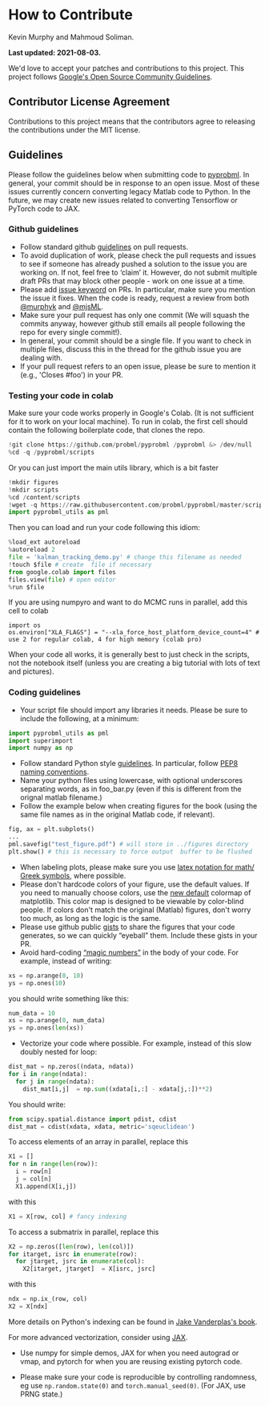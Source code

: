 # How to Contribute
Kevin Murphy and Mahmoud Soliman. 

**Last updated: 2021-08-03.**


We'd love to accept your patches and contributions to this project.
This project follows [Google's Open Source Community
Guidelines](https://opensource.google.com/conduct/).

## Contributor License Agreement

Contributions to this project means that the contributors agree to releasing the contributions under the MIT license.

## Guidelines

Please follow the guidelines below when submitting code to [pyprobml](https://github.com/probml/pyprobml). In general, your commit should be in response to an open issue. Most of these issues currently concern converting legacy Matlab code to Python. In the future, we may create new issues related to converting Tensorflow or PyTorch code to JAX. 

### Github guidelines

- Follow standard github [guidelines](https://docs.github.com/en/github/collaborating-with-issues-and-pull-requests/overview) on pull requests.
- To avoid duplication of work, please check the pull requests and issues to see if someone has already pushed a solution to the issue you are working on. If not, feel free to ‘claim’ it. However, do not submit multiple draft PRs that may block other people - work on one issue at a time.
- Please add [issue keyword](https://docs.github.com/en/github/managing-your-work-on-github/linking-a-pull-request-to-an-issue#linking-a-pull-request-to-an-issue-using-a-keyword) on PRs. In particular, make sure you mention the issue it fixes. When the code is ready, request a review from both [@murphyk](https://github.com/murphyk) and [@mjsML](https://github.com/mjsML).
- Make sure your pull request has only one commit (We will squash the commits anyway, however github still emails all people following the repo for every single commit!).
- In general, your commit should be a single file. If you want to check in multiple files, discuss this in the thread for the github issue you are dealing with.
- If your pull request refers to an open issue, please be sure to mention it (e.g., 'Closes #foo') in your PR.
 
### Testing your code in colab

Make sure your code works properly in Google's Colab. (It is not sufficient for it to work on your local machine). 
To run in colab, the first cell should contain the following boilerplate code, that clones the repo.
```python
!git clone https://github.com/probml/pyprobml /pyprobml &> /dev/null
%cd -q /pyprobml/scripts
```
Or you can just import the main utils library, which is a bit faster
```python
!mkdir figures
!mkdir scripts
%cd /content/scripts
!wget -q https://raw.githubusercontent.com/probml/pyprobml/master/scripts/pyprobml_utils.py
import pyprobml_utils as pml
```
Then you can load and run your code following this idiom:
```python
%load_ext autoreload
%autoreload 2
file = 'kalman_tracking_demo.py' # change this filename as needed
!touch $file # create  file if necessary
from google.colab import files
files.view(file) # open editor
%run $file  
```
If you are using numpyro and want to do MCMC runs in parallel, add this cell to colab
```
import os
os.environ["XLA_FLAGS"] = "--xla_force_host_platform_device_count=4" # use 2 for regular colab, 4 for high memory (colab pro)
```
When your code all works, it is generally best to just check in the scripts, not the notebook itself (unless you are creating a big tutorial with lots of text and pictures).

### Coding guidelines
- Your script file should import any libraries it needs.
Please be sure to include the following, at a minimum:
```python
import pyprobml_utils as pml
import superimport
import numpy as np
```
- Follow standard Python style [guidelines](https://google.github.io/styleguide/pyguide.html#s3-python-style-rules). In particular, follow [PEP8 naming conventions](https://www.python.org/dev/peps/pep-0008/#function-and-variable-names).
- Name your python files using lowercase, with optional underscores separating words, as in foo_bar.py (even if this is different from the orignal matlab filename.) 
- Follow the example below when  creating figures for the book (using the same file names as in the original Matlab code, if relevant).  
```python
fig, ax = plt.subplots()
...
pml.savefig("test_figure.pdf") # will store in ../figures directory
plt.show() # this is necessary to force output  buffer to be flushed
```
- When labeling plots, please make sure you use [latex notation for math/ Greek symbols](https://matplotlib.org/stable/tutorials/text/mathtext.html), where possible.
- Please don't hardcode colors of your figure, use the default values. If you need to manually choose colors, use the [new default](https://matplotlib.org/stable/users/dflt_style_changes.html#colormap) colormap of matplotlib. This color map is designed to be viewable by color-blind people. If colors don't match the original (Matlab) figures, don't worry too much, as long as the logic is the same.
- Please use github public [gists](https://gist.github.com/) to share the figures that your code generates, so we can quickly “eyeball” them. Include these gists in your PR.
- Avoid hard-coding [“magic numbers”](https://stackoverflow.com/questions/47882/what-is-a-magic-number-and-why-is-it-bad) in the body of your code. 
For example, instead of writing:

```python
xs = np.arange(0, 10)
ys = np.ones(10)
```
you should write something like this:
```python 
num_data = 10
xs = np.arange(0, num_data)
ys = np.ones(len(xs))
```
- Vectorize your code where possible. For example, instead of this slow doubly nested for loop:

```python
dist_mat = np.zeros((ndata, ndata))
for i in range(ndata):
  for j in range(ndata):
    dist_mat[i,j]  = np.sum((xdata[i,:] - xdata[j,:])**2)
``` 
You should write:

```python 
from scipy.spatial.distance import pdist, cdist
dist_mat = cdist(xdata, xdata, metric='sqeuclidean')
```

To access elements of an array in parallel, replace this
```python
X1 = []
for n in range(len(row)):
  i = row[n]
  j = col[n]
  X1.append(X[i,j])
```
with this
```python
X1 = X[row, col] # fancy indexing
```

To access a submatrix in parallel, replace this
```python
X2 = np.zeros([len(row), len(col)])
for itarget, isrc in enumerate(row):
  for jtarget, jsrc in enumerate(col):
    X2[itarget, jtarget]  = X[isrc, jsrc]
```
with this
```python
ndx = np.ix_(row, col)
X2 = X[ndx]
```

More details on Python's indexing can be found in [Jake Vanderplas's book](https://jakevdp.github.io/PythonDataScienceHandbook/02.07-fancy-indexing.html).


For more advanced vectorization, consider using [JAX](https://colab.research.google.com/github/probml/pyprobml/blob/master/book1/supplements/jax_intro.ipynb).
 
- Use numpy for simple demos, JAX for when you need autograd or vmap, and pytorch for when you are reusing existing pytorch code. 
 
- Please make sure your code is reproducible by controlling randomness, eg use `np.random.state(0)` and `torch.manual_seed(0)`. (For JAX, use PRNG state.)
 

